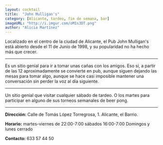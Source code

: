 ```yaml
---
layout: cocktail
title:  "John Mulligan's"
category: [Alicante, tardeo, fin de semana, bar]
imageURL: "http://i.imgur.com/oM1s3DT.png"
author: "Alicia Martínez"
---
```


Localizado en el centro de la ciudad de Alicante, el Pub John Mulligan's está abierto desde el 11 de Junio de 1998, y su popularidad no ha hecho más que crecer.

************************************************************************

Es un sitio genial para ir a tomar unas cañas con los amigos. Eso sí, a partir de las 12 aproximadamente se convierte en pub, aunque siguen dejando las mesas para tomar algo, aunque se hace casi imposible mantener una conversación sin perder la voz al día siguiente.

***************************************************************************

Un sitio genial que visitar cualquier sábado de tardeo. O los martes para participar en alguno de sus torneos semanales de beer pong.

************************************************************************

**Dirección:**  Calle de Tomás López Torregrosa, 1. Alicante, el Barrio.

**Horario:** martes-viernes de 22:00-7:00
sábados 16:00-7:00
Domingos y lunes cerrado

**Contacto:** 633 57 44 50
